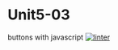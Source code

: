 # Unit5-03
buttons with javascript
 [![linter](https://github.com/<OWNER>/<REPOSITORY>/workflows/linter/badge.svg)](https://github.com/marketplace/actions/super-linter)
